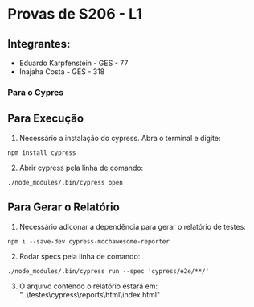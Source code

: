 # Provas de S206 - L1
 
 ## Integrantes: 
- Eduardo Karpfenstein - GES - 77
- Inajaha Costa - GES - 318

### Para o Cypres

## Para Execução
1. Necessário a instalação do cypress. Abra o terminal e digite:

```
npm install cypress
```

2. Abrir cypress pela linha de comando:

```
./node_modules/.bin/cypress open
```

## Para Gerar o Relatório
1. Necessário adiconar a dependência para gerar o relatório de testes:

```
npm i --save-dev cypress-mochawesome-reporter
```

2. Rodar specs pela linha de comando:

```
./node_modules/.bin/cypress run --spec 'cypress/e2e/**/'
```

3. O arquivo contendo o relatório estará em: 
"..\testes\cypress\reports\html\index.html"